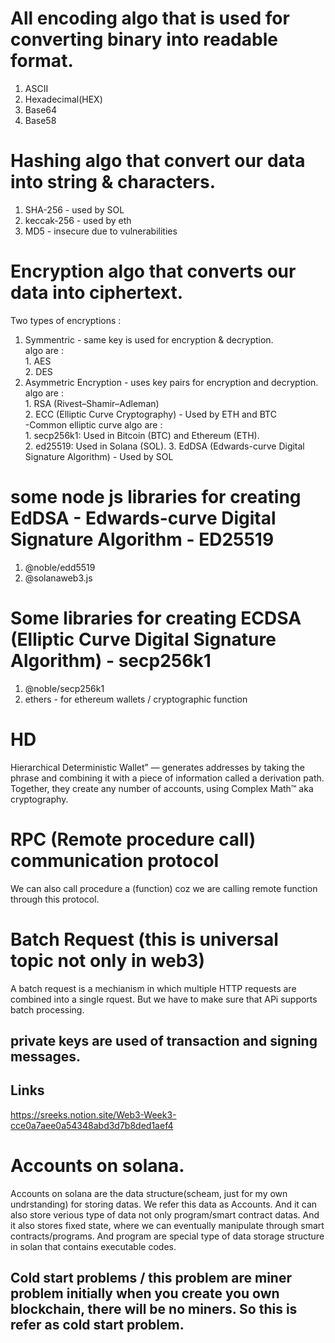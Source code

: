 # All encoding algo that is used for converting binary into readable format.
1. ASCII
2. Hexadecimal(HEX)
3. Base64
4. Base58

# Hashing algo that convert our data into string & characters.
1. SHA-256 - used by SOL
2. keccak-256 - used by eth
3. MD5 - insecure due to vulnerabilities

# Encryption algo that converts our data into ciphertext.
Two types of encryptions :
1. Symmentric - same key is used for encryption & decryption. <br />
   algo are : <br />
         1. AES <br />
         2. DES
3. Asymmetric Encryption - uses key pairs for encryption and decryption. <br />
   algo are : <br />
        1. RSA (Rivest–Shamir–Adleman) <br />
        2. ECC (Elliptic Curve Cryptography) - Used by ETH and BTC <br />
           -Common elliptic curve algo are : <br />
               1. secp256k1: Used in Bitcoin (BTC) and Ethereum (ETH). <br />
               2. ed25519: Used in Solana (SOL). 
        3. EdDSA (Edwards-curve Digital Signature Algorithm) - Used by SOL

# some node js libraries for creating EdDSA - Edwards-curve Digital Signature Algorithm  - ED25519
1. @noble/edd5519
2. @solanaweb3.js

# Some libraries for creating ECDSA (Elliptic Curve Digital Signature Algorithm) - secp256k1
1. @noble/secp256k1
2. ethers - for ethereum wallets / cryptographic function

# HD
Hierarchical Deterministic Wallet” — generates addresses by taking the phrase and combining it with a piece of information called a derivation path. Together, they create any number of accounts, using Complex Math™ aka cryptography.

# RPC (Remote procedure call) communication protocol
We can also call procedure a (function) coz we are calling remote function through this protocol.

# Batch Request (this is universal topic not only in web3)

A batch request is a  mechianism in which multiple HTTP requests are combined into a single rquest. But we have to make sure that APi supports batch processing.

## private keys are used of transaction and signing messages.

## Links
https://sreeks.notion.site/Web3-Week3-cce0a7aee0a54348abd3d7b8ded1aef4

# Accounts on solana.
Accounts on solana are the data structure(scheam, just for my own undrstanding) for storing datas. We refer this data as Accounts. And it can also store verious type of data not only program/smart contract datas.
And it also stores fixed state, where we can eventually manipulate through smart contracts/programs. And program are special type of data storage structure in solan that contains executable codes.

## Cold start problems / this problem are miner problem initially when you create you own blockchain, there will be no miners. So this is refer as cold start problem.
